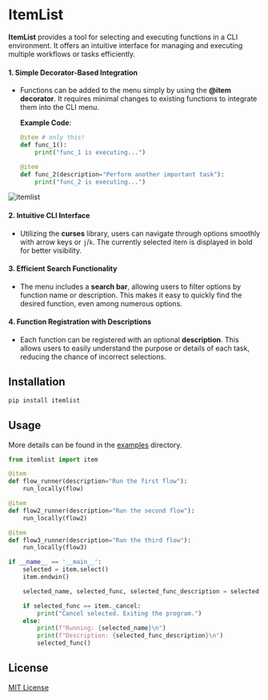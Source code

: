 # ItemList
**ItemList** provides a tool for selecting and executing functions in a CLI environment. It offers an intuitive interface for managing and executing multiple workflows or tasks efficiently.

#### **1. Simple Decorator-Based Integration**
- Functions can be added to the menu simply by using the **@item decorator**. It requires minimal changes to existing functions to integrate them into the CLI menu.

  **Example Code**:
  ```python
  @item # only this!
  def func_1():
      print("func_1 is executing...")

  @item
  def func_2(description="Perform another important task"):
      print("func_2 is executing...")
  ```

![itemlist](https://github.com/user-attachments/assets/2a3ec397-ef90-4d44-a9df-c4a6b571cb6c)

#### **2. Intuitive CLI Interface**
- Utilizing the **curses** library, users can navigate through options smoothly with arrow keys or `j`/`k`. The currently selected item is displayed in bold for better visibility.

#### **3. Efficient Search Functionality**
- The menu includes a **search bar**, allowing users to filter options by function name or description. This makes it easy to quickly find the desired function, even among numerous options.

#### **4. Function Registration with Descriptions**
- Each function can be registered with an optional **description**. This allows users to easily understand the purpose or details of each task, reducing the chance of incorrect selections.

## Installation

```bash
pip install itemlist
```

## Usage

More details can be found in the [examples](https://github.com/Luftalian/itemlist/tree/main/examples) directory.

```python
from itemlist import item

@item
def flow_runner(description="Run the first flow"):
    run_locally(flow)

@item
def flow2_runner(description="Run the second flow"):
    run_locally(flow2)

@item
def flow3_runner(description="Run the third flow"):
    run_locally(flow3)

if __name__ == '__main__':
    selected = item.select()
    item.endwin()

    selected_name, selected_func, selected_func_description = selected

    if selected_func == item._cancel:
        print("Cancel selected. Exiting the program.")
    else:
        print(f"Running: {selected_name}\n")
        print(f"Description: {selected_func_description}\n")
        selected_func()
```

## License

[MIT License](https://github.com/Luftalian/itemlist/blob/main/LICENSE)
